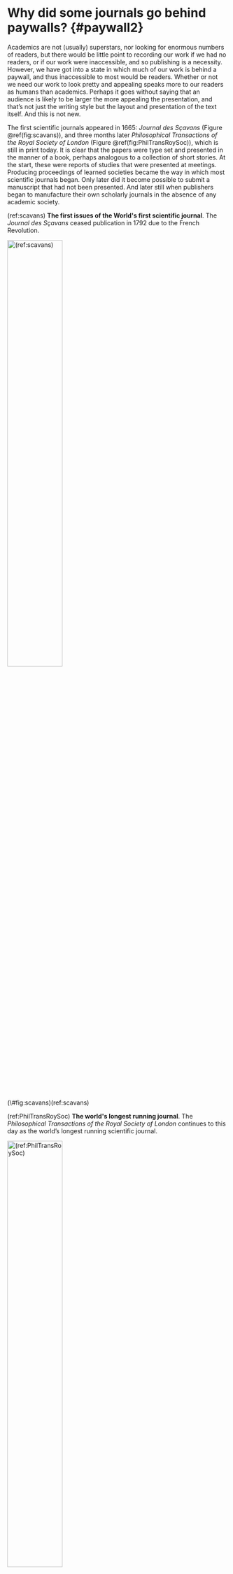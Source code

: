 # Why did some journals go behind paywalls? {#paywall2}

Academics are not (usually) superstars, nor looking for enormous numbers of readers, but there would be little point to recording our work if we had no readers, or if our work were inaccessible, and so publishing is a necessity. However, we have got into a state in which much of our work is behind a paywall, and thus inaccessible to most would be readers. Whether or not we need our work to look pretty and appealing speaks more to our readers as humans than academics. Perhaps it goes without saying that an audience is likely to be larger the more appealing the presentation, and that’s not just the writing style but the layout and presentation of the text itself. And this is not new.

The first scientific journals appeared in 1665: _Journal des Sçavans_ (Figure \@ref(fig:scavans)), and three months later _Philosophical Transactions of the Royal Society of London_ (Figure \@ref(fig:PhilTransRoySoc)), which is still in print today. It is clear that the papers were type set and presented in the manner of a book, perhaps analogous to a collection of short stories. At the start, these were reports of studies that were presented at meetings. Producing proceedings of learned societies became the way in which most scientific journals began. Only later did it become possible to submit a manuscript that had not been presented. And later still when publishers began to manufacture their own scholarly journals in the absence of any academic society.

(ref:scavans) **The first issues of the World's first scientific journal**. The _Journal des Sçavans_ ceased publication in 1792 due to the French Revolution.

<div class="figure">
<img src="figures/scavans.png" alt="(ref:scavans)" width="50%" />
<p class="caption">(\#fig:scavans)(ref:scavans)</p>
</div>


(ref:PhilTransRoySoc) **The world's longest running journal**. The _Philosophical Transactions of the Royal Society of London_ continues to this day as the world’s longest running scientific journal. 

<div class="figure">
<img src="figures/PhilTransRoySoc.png" alt="(ref:PhilTransRoySoc)" width="50%" />
<p class="caption">(\#fig:PhilTransRoySoc)(ref:PhilTransRoySoc)</p>
</div>


Being the [editor](#gatekeepers) of a society journal means being elected by members of that society, and being responsible to an editorial board, normally made up of the society’s members. Until very recently, and I’m thinking back to my first interactions with editors for my first few publications, submitting to the journal meant producing three (or sometimes more) double spaced hard copies of a manuscript and mailing a large and heavy envelope to the editor. Editors of bigger journals had secretaries dedicated to handling the administration of the paper. Following a telephonic enquiry, the copies were sent out to referees by post and sent back to the editorial office with a typed report often together with the marked up manuscript. Once the editor had received all reports, they communicated their decision back to the corresponding author (i.e. the one to whom correspondence was addressed) and, once accepted, the article went into production. Prior to personal computers being commonplace (only 25 years ago), each journal would have had to have had a publisher to set the type and print the pages. Clearly, this was beyond the scope of individual societies and the publisher was a necessity. Libraries had to pay for copies of journals, as the cost of publishing had to be offset by the society.

The advent of desktop publishing changed the need for publishers and brought many small society journals onto a larger platform where they could produce attractive content (over the typewritten documents that had been stencil duplicated or similar) and sent around to members. However, for small societies there was no professionalism involved as it devolved to the editor to publish society material. This is where I entered the stage in 2009 when I took over as editor of the _African Journal of Herpetology_. Thankfully, email had taken the place of the postal service, but once a manuscript was accepted I was the one who needed to type-set the documents (in Quark) and send out proofs to authors (just as previous editors had done before me). Once proofs were corrected and the issue was ready, I had to find quotes from 3 printers, deliver discs and ultimately collect boxes of printed journals. Back at home, I also packed all of the copies into labelled envelopes (with some help from friends) and carried the boxes once again to the post office.

(ref:journal-video) Stuffing envelopes with journal copies seemed like an endless task. View [on YouTube](https://youtu.be/sJReMVz7Yxk).

<div class="figure">
<iframe src="https://www.youtube.com/embed/sJReMVz7Yxk" width="672" height="400px" data-external="1"></iframe>
<p class="caption">(\#fig:journal-video)(ref:journal-video)</p>
</div>

After the first issue, I realised that I could not do all of this work indefinitely. I knew that there were publishers who were interested in acquiring the journal into their stable [see @lariviere2015oligopoly], and I contacted them and started negotiations. In 2011, the first copy of _African Journal of Herpetology_ from a professional publisher emerged, and allowed me to go back to editing the content through peer review.

At the time, I was aware of [Open Access](#openaccess1) and considered this as an option for the journal. Open Access would have required that someone pay for the type setting, and the society would still have to pay for an online dissemination platform, given that they did not have their own platform. This would have meant that authors paid for getting their manuscripts into print. And then, like today, the decision was that our authors would not be willing to pay. (Note that today, there are a lot more options for [flipping journals](https://blog.scholasticahq.com/post/how-to-start-flip-open-access-academic-journal).) Other societies did opt to follow this [Open Access](#openaccess1) route, with the costs being covered by the authors. For some this became an incredibly successful model, with submissions increasing as well as the [Impact Factor](#impactfactor). They demonstrate that Open Access is possible on an independent platform.

## Why don’t all society journals publish independently?
The first problem is that societies generate income from journals. Subscribers to print or virtual copies pay the society, and this can defray a large part of the cost of publishing otherwise carried by the members. Some make a profit, and this profit can enable the society to do more for their community of members. This could include providing small grants, subsidising conferences for students and other much appreciated initiatives. Going [Diamond Open Access](#diamond) means losing this revenue, as well as taking on the extra costs.

The second problem for many societies is that their members are paying, and the councils or committees elected to represent the members do not feel that it is fair for their members to pay for Open Access for everyone else. Part of the privilege of being a member of the society is having a free (or more accurately paid through membership) copy of the society’s journals. The costs are not high, and the exclusivity of members having subscription access while it is denied to others is perhaps just a hangover from the days when the only other copies were in the library. Certainly, the costs are nothing like those which authors are now charged by publishers to turn their accepted manuscripts into Open Access.


## Why is there so much money in publishing science? {#money}

In the original publishing model, scholarly societies, such as The Royal Society, paid publishers to type set and print their publications (see Figure \@ref(fig:PhilTransRoySoc)). These in turn were bought by the society for their members and any libraries who subscribed to the society's content. As institutions and their libraries grew internationally, so too did the subscription base such that there was a profit to be made from the cost of the subscriptions to the paper content. Even back in those early Victorian days of scholarly publishing, publishers started their own journals (aside from any society) as they recognised their superiority in distribution [@brock1980development]. This model continued over many decades with some publishing houses growing as they acquired more journal titles from societies because there was a lot of profit to be made. The peculiarity of scholarly publishing includes the unpaid nature of authors, editors and reviewers (all of the content), and the non-equivalence of the output: that is to say that just because you have access to articles in _Nature_, they are not equivalent to those being published in _Science_ - as a scientist you need to read articles from both of these publications.

Interestingly, the dawn of the internet was predicted as the downfall of the academic publisher Elsevier, because it promised the ability for academics to share their content for free [@lariviere2015big]. Despite this, Elsevier's profit in 2012-13 was USD 2 billion, with a profit margin of ~40% [@lariviere2015big]. This profit margin is so large that some have compared it favourably with street gangs selling drugs [@vannoorden2013open; @buranyi2017staggeringly; @logan2017we]. In the Biological Sciences, Elsevier, Springer-Nature, Wiley and Taylor-Francis control around 50% of all papers published [@lariviere2015big]. Selling to university libraries is no longer made on print copies, but on packages of electronic journals from each of these big publishers. The deals made by individual libraries were (and are) made in strict confidence, the exact sums are unknown, but the deals made fall into the hundreds of thousands of USD for a set of publications that cover (for example) the science content of one of these publishing houses. In 2016, it has been estimated that UK universities paid GBP ~200 million to Elsevier alone [see @logan2017we], and global profit from science publishing was estimated at USD 9.4 billion in 2011 [@vannoorden2013open], USD 1.1 billion for Elsevier alone [@fuchs2013diamond]. The penalty for not subscribing is that your researchers reach a [paywall](#paywall) when they try to access a particular paper. You will find, as I have, the luxury of visiting a very wealthy institution and instantly having access to just about every journal title you can think of. If you are not at one of these elite institutions, then you will face a demand for money when you try to access a title that your institution does not subscribe to. 

The cost of accessing a single article comes at between 25 and 50 USD [@hagve2020money]. Any members of the public who wish to read the content must pay to access it, even though these may be the same tax payers that have paid for the work to be conducted, written and peer reviewed. This is why these publisher [paywalls](#paywall) has been branded by some as 'unethical' [e.g. @logan2017we]. 

In 2014, universities in Germany abandoned all subscriptions of journals by the Dutch publishing house Elsevier, as they couldn't keep up with the 30% price increase over the previous five years, making the average cost USD ~4700 per journal per year [@vogel2014german]. Despite this, Elsevier continued to allow these universities access to their content for free, before negotiating another (secret) more amenable deal. Somehow the publishers had managed to turn the ease of distribution of articles over the internet to their advantage, via effective paywalls.

[Open Access](#openaccess) titles came about in the early 2000s as the need for hard printed copies fell away and academics became comfortable handling all of their publications as pdfs. In the Biological Sciences, _PLOS ONE_ was the title that revolutionised the market, quickly becoming the worlds biggest journal [@davies2019plos]. What caught the eyes of the publishers was the Article Processing Charge ([APC](#APC)) that academics seemed to be prepared to pay. When they first started, _PLOS ONE_ cost ~1300 USD for its [APC](#APC) [@khoo2019article]. Publishers quickly started titles with similar [no impact factor](#noif) goals. Competitive titles began at the same cost as _PLOS ONE_, but once these titles became established, with higher Impact Factors, they quickly increased their [APC](#APC) [@khoo2019article]. Publishers are adept at pricing their titles at what libraries and authors are prepared to pay, such that for-profit publications are regularly more expensive than non-profit journals [@bjork2015article]. Between 2012 and 2018, the increase in APCs from several [Gold OA](#gold) publishers grew at between 2.6 and 6 times the rate of inflation [@khoo2019article]. In their analyses of drivers of [APC](#APC) for OA journals, Budzinski et al. [-@budzinski2020drivers] found several variables that explained the vast difference in [APC](#APC)s of different journals. Impact Factor played an important role, but so too did market power of the publishers (presumably the ability to distribute the title and content), the hybrid model ([Gold OA](#gold) or [Hybrid OA](#hybrid)), and the concentration of disciplines that they cover.

Librarians analysed content that was [Open Access](#openaccess) (OA) finding that it was more highly cited, and so academics began to look for the potential to publish OA. The publishers were happy to oblige, and in the early days conducted 'double dipping' charging both the [APC](#APC) for the authors, and collecting full revenue for subscription to hybrid journals by universities [@pinfield2016total]. It was only in May 2018 that [Knowledge Unlatched](https://knowledgeunlatched.org/2018/05/knowledge-unlatched-announces-its-fifth-pledging-round-ku-select-2018-2/) formed an alliance to prevent double-dipping in OA publications. 

The end to double-dipping, as mandated by governments [@pinfield2016total], has led to even more complicated publishing deals known as **transformative publisher agreements** (Table \@ref(tab:profit). These deals are said to lead to even greater profits for the publishers [@poynder2020information]. With these agreements, researchers from universities that have full subscriptions to certain publishers will receive free [Gold OA](#gold) for any journals in the package and their authors will be able to publish OA inside the same publisher's journals. In effect, the price of the [APC](#APC) for OA is offset against the cost of the subscription. As you may have noticed, this could quickly start a bias in the publishing trends of academics from some (middle income) institutions publishing with certain titles, because they receive the benefit of OA from those publishers. Those from privileged institutions will continue to publish anywhere they can, and the real losers will be those from poorer institutions and especially researchers in middle-income countries, who cannot afford transformative agreements, and cannot afford to provide their researchers with costs to cover [APC](#APC)s [@measey2018europe]. For these researchers, there will be a reduced set of journals that they can subscribe to. This is the current reality that increasing numbers of researchers find themselves in. 

On the face of it, Plan S makes total sense [@schiltz2018science]. If all papers published by European researchers are Open Access, then everyone can read them and there is no more need for [paywalls](#paywall). Unfortunately, the way in which Plan S has been implemented has only been for wealthy European institutions and recipients of grants from certain funders. Others are left to continue to pay a [APCs](#APC) for OA publishing, and their libraries pay a subscription to access journal content behind the paywall [@hagve2020money]. There is a real possibility that the USA and China will take other routes to OA, causing a schism in publishing, more complex agreements [@poynder2020information]. 

Another way that publishers make money is through [copyright](#copyright) on the content of their very large back catalogues. There are a lot of text books written for undergraduate students, and this is a large profit making publishing model in and of itself. When you look at the examples given in text books, they are often taken directly from peer reviewed papers. The publishers of the text book will pay for the content that they get from the pages of journals where they are under copyright. This can be very lucrative for the publishers who retain copyright from the authors. The advent of Creative Commons licensing has meant that it is now very easy to make the content of journals available for anyone to use. Happily, most Open Access journals have taken this route. 

Table: (\#tab:profit) **How publishers make a profit**. There are many ways in which publishers can generate income from publishing scientific journals.

 | Funding source | From society journals | From their own journals | From [Open Access](openaccess.html) | From [copyright](#copyright) |
| --------- | -- | -- | -- | -- | 
| Old subscription model (mostly obsolete) | X | X | - | - |
| Selling bundles to university libraries (undisclosed sums - millions of USD) | X | X | - | - |
| Selling articles of large back catalogues (~10% goes to society) | X | X | - | - |
| Article Process Charging | - | - | X | - |
| Double dipping  | X | X | - | - |
| Transformative publisher agreements | X | X | X | - |
| Copyright content  | X | X | - | X |

In the last 10 years, big publishers have shifted their strategy from making money on publishing towards collecting and selling data [@posada2018inequality; @brembs2021replacing; @pooley2021surveillance]. Their strategy appears to include buying up the tools that academics use in a work-flow including: discovery, analysis, writing, publication, outreach and assessment. If scientists use this entire work-flow, the publishers can track individual users across it and potentially sell this information to the institutions that employ them [@posada2018inequality; @christl2021digitale], or third parties that may profit from knowing what is read and written [@pooley2021surveillance]. All of this is reminiscent of the Cambridge Analytica scandal which is alleged to have manipulated election results in the UK and USA in 2016. If we want [academia to be captured](#capture) in this way, we can simply continue to keep our eyes on the highest [Impact Factors](#impactfactor).

### How could such a profitable business lead to making a loss? {#loss}
To be fair, we should also consider that some publishers have not (always) been able to turn a profit, even when their turnover is in millions of USD. One such beleaguered publisher is PLOS. Despite growing exponentially in the early noughties, to become the world's biggest academic publisher in 2013, PLOS has not managed to turn a profit since 2015 [@davies2019plos]. At the time of writing (May 2021), the [APC](#APC) on a _PLOS ONE_ article was USD 1749, while other PLOS titles ranged from USD 2100 to 4000 (see [PLOS fees site](https://plos.org/publish/fees/)). This begs the question, how much does it cost to process an article? Data from the PLOS Financial Overview suggests that processing your article costs USD ~315, with another USD ~262 to keep it online.

So where does the rest of the money go? PLOS spend the bulk of your [APC](#APC)s on the editorial aspects of publishing. Remember that PLOS don't pay academic editors, but they do have huge financial burdens of the salaries of their own editorial staff. PLOS is based in San Francisco, California, which just happens to be one of the most expensive cities in the world to live in. Chief among their many options are to raise the costs of your [APC](#APC)s in order to pay their staff, or move their operation to somewhere cheaper. Interestingly, the other two large OA outfits, MDPI and Frontiers, are both based in Switzerland, one of the most expensive countries in the world in which to pay salaried staff.

Most recently, PLOS announced a new funding model to keep themselves afloat that spreads the cost of their [APC](#APC) among the authors, and aims to cap profits at 10% [@else2021open-access]. The new scheme, Community Action Publishing, sees a return to the institutional subscription model where institutions will be charged proportionately at the rate their academics publish in PLOS. Great if your institutions can afford to opt in. If not, you can expect to face your proportion of the [APC](#APC) now as a co-author (instead of only the corresponding author paying). 

Time will tell whether PLOS can make their new financial model work in order to keep their staff in the comfort to which they have become accustomed. No doubt we will see more of these new funding models as the increasingly bloated OA market attempts to consolidate itself, while still feeding on the funds of the global tax payer.

In case you hadn't realised, there is no advertising (at least in Biological Sciences - some medical journals do have advertising). The only time you see adverts is when you are browsing the content of Nature and Science. Oddly, this doesn't make them any cheaper to publish in, but presumably does increase the profits for these particular titles.  
   

## What will it take to break the vicious cycle?
We need new models for publishing. Society journals are still kings in this game and ultimately hold the cards for moving away from filling the pockets of publishing companies. What we have seen in recent years is that journals can come from nowhere to become dominant players in the system. Think [_PLOS ONE_](#PLOS), and the even more recent meteoric rise of _Scientific Reports_ [@davies2019plos]. These mega Open Access journals didn’t exist twenty years ago, and they don’t need to exist twenty years from now. What is needed is for the actual costs of publishing to be covered by the institutions that employ the academics. This could cover type-setting (fulfilling our irrational desire for '[fancy layouts](#layout)' and the additional IT infrastructure (on-line submission system and online dissemination platform). Most (if not all) academic societies are not-for-profit organisations, and only need to cover the costs of publishing.

### A role for scolarly societies and libraries {#societies}
Scholarly societies have an important role to play in leading change in the scientific publishing model. Not only do societies organise their own membership, and elect members to positions, but they have the potential to make sure that there is equity in their executive committees. Indeed, studies have shown that women leaders promote more equitable societies, but globally most societies in the biological sciences are still dominated by men [@potvin2018diversity]. Promoting equity and representation of a society's membership is an important step on the road to [transparency](#transparent), and to make the shift from [closed to open science](#openscience). Societies can be led by the desire of their members for [diamond Access](#diamond) society journals, now that it has been established that this is possible through [overlay journals](#overlay).

without publishers we still need to organise academics at a level beyond the individual and spanning institutions. This means elevating the importance of scholarly societies [@harington2020importance], with all of the additional benefits that these bring (e.g. networking, conference organisation, newsletters, socialising, mentoring, stewardship, community of practice, ethics, outreach, etc.). However, far from relying on the publishers be the sources of income for societies [@harington2020importance], we need a professional society model (such as is seen in medicine and other vocationally orientated disciplines) whereby the relationship between academics and their societies is strengthened through their institutions.

## Can we afford not to change?
If you are from a rich country or institution, then you can probably afford the current system. Those who cannot are researchers in developing countries and disadvantaged institutions. In some cases, the cost of publishing Open Access is greater than the cost of the research. These are insurmountable costs for many researchers. We have a massive hole in scientific contributions from the poorest of nations, and the current Open Access models will see their work being the most hidden from view. But even developing countries could be winners in a new Open Access model. By sourcing the relevant IT skills in the country, governments of middle-income countries could facilitate the content of their own society’s with relative comfort.

## Societies need money. Editors can’t be publishers.
We desperately need good, free editorial management software. There are some free versions out there, but what we need are open source versions that are at least as good, if not better, than existing platforms (e.g. ScholarOne; Editorial Manager). Galipeau et al. [-@galipeau2016scoping] make the point about the ever expanding role of editors in the modern publishing era. There is no scope for editors to take on extra work.

We need an open source LaTeX interface with robust templates for all societal journals. Ideally, this would be packaged with the above editorial management software. This must have the ability to cope with figures and equations, and the unusual demands that some society journals have.

We need a solution for hosting and disseminating the Open Access society journals (and their supplementary information if not hosted elsewhere) in perpetuity. This last point is perhaps the most expensive, and almost certainly requires government assistance. Maybe this is an interesting use of the block-chain with libraries keeping the data. It would be an interesting way to build a doi with editor and referee unique IDs, and the document's information hanging off. 


## A paywall is never acceptable wherever you put it
Any paywall, whether it be high (i.e. EUR 9500 for Nature in 2020), or ‘considerably lower’ (i.e. EUR 900 for NeoBiota in 2020) is a wall that excludes many researchers, and certainly those from many developing countries. While previously I called for the source of these publishing fees to become public [@measey2018europe], which I suggest would show that for a great number of researchers, publishing fees are coming from research funds. Now I think that our energies would be better spent removing all paywalls: [Diamond Open Access](#diamond) for everyone. 

If current trends continue, scientists from low-income countries will be granted full fee waivers. Many journals use the [Hinari Eligibility list of countries](http://www.who.int/hinari/eligibility/en/) to separate Group A (free access) and Group B (low cost access – normally billed at a 50% reduction in fees). The lists are made up from five global economic and development criteria. Middle-income countries are missing from these lists, and receive no support for fee waivers. Their governments provide scientists with no means of paying fees. Scientists who pay fees often do so from their own research budgets. The increasing number of journals that charge unjustifiably high publishing costs [@grossmann2021current] are forcing middle-income scientists away from Open Access journals. 

Moreover, it is not just scientists from middle-income countries that are missing out. Many scientists do their research on a shoestring budget because they were unlucky with grant applications, or are not at a university that can provide any research grants. These scientists do great research, and are in some of the most wealthy countries. For them, the new paywall before publishing also represents a barrier to communicating their science.

Until we have [Diamond Open Access](#diamond) for all, having the paywall after publication is the preferable reality for most researchers, as most of us cannot afford to pay anything as we simply don’t have this type of discretionary funds. We do have to publish our work, and would rather that it was out there behind a paywall, than not out there at all. Placing the paywall before publication simply stops many from publishing. In the words of Peterson et al. [-@peterson2019open], "do not replace one problem with another". We are all quick and ready to agree that Open Access is the best way forward for all scientific results, so this means [Diamond Open Access](#diamond) for everyone. 


## The answer lies inside our University Libraries 
University libraries have undergone a massive transformation over the last 20 years. During my PhD, I made a weekly visit to the library to physically pick up the latest issues of all the journals that came through the postal service from all over the world.Librarians arranged these issues on the shelves and eventually sent them off for binding into volumes and then worried about the physical space that was available inside the library as every year publication inflation [@lariviere2016how] meant more pages to be supported within their walls. 

For papers that I found out about but were not in the library, I had a stack of postcards that were specifically for reprint requests, and I enthusiastically filled them out and posted them off to researchers the world over. The post held a weekly haul of fat envelopes filled with offprints that were frequently more than I'd asked for. Many researchers would sign the top with personal messages - halcyon days perhaps. But there are better days ahead.

Like others, I think that the logical solution to our problem with publishers is to turn to our university libraries to curate our academic outputs [@fang2012reforming]. There are clear reasons why it makes sense for libraries to take on the roll as publishers. Most of us are employed by universities or research institutions that also fund libraries. Linking the work we do (writing, reviewing and editing) more closely with our institutions would result in a greater appreciation for this part of our workload. Libraries have fantastic networks, and are our professional long-term storage partners. They developed efficient and impressive information technology (IT) long before it hit most academic departments. Their inter-library networks are what we now need to disseminate the knowledge that we generate without any walls. The idea of libraries as the new publishers isn't new. Raju and Pietersen [@raju2017library] proposed this as a solution in Africa. Here I extend the same idea as an exclusive way of publishing academic journals for the world. 

## Do we need a fancy layout? {#layout}
Once the storage and dissemination of our contributions are taken care of, the only service left from the publishers is a fancy layout. This is mostly a historical legacy. I have to admit that I really like seeing my work being nicely produced and printed. But I’m happy to give this up if it means demolishing paywalls. In reality, LaTeX can solve most of these problems so that we simply use the journal (library) produced template, that will need minimal manipulation afterwards. I feel sure that those who are hung up on the importance of their layout can find undergraduates at their own institutions who will be happy to provide layout services for a reasonable fee. No doubt, there will be some institutions that will invest extra to have nicer layouts for their journals. But I feel confident that this will not change the impact factor, or any other journal metrics, as academics will value the papers for what they contain rather than what they look like. Nothing about the contents of the highest ranking journals suggests that impact factor is consistently related to research quality.

If our futures lie with the [overlay](#overlay) model of publishing, then I suggest that we need to have less reliance on international storage of (what are currently) 'preprints', and instead a closer relationship between university libraries and scholarly societies is needed for preprint storage. If you have read this far, then I hope that you will join the call for [Diamond Open Access](#diamond) - no paywalls for anyone.

## Giving up the obsession with metrics
Another key move will be having all academic institutions and funders adopting the [San Francisco Declaration on Research Assessment](https://sfdora.org/read/) (known as [DORA](#DORA)) in order to stop hiring staff based on their publishing metrics, and the negative impacts that this is known to have [@casadevall2012reforming]. This will have an impact on many aspects of science including the current way in which science is funded on a '[winner takes all](#winnertakesall)' basis [@casadevall2012reforming]. Many suggestions for reforming science are out there, but when the participants are still ruled by the cult of metrics, it is hard to imagine the necessary reforms taking place [@fang2012reforming]. 
